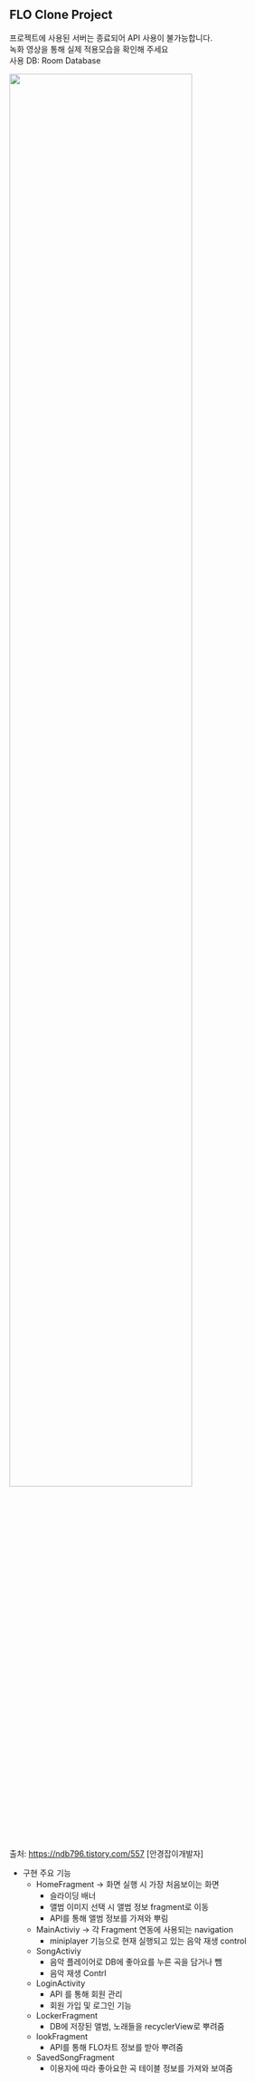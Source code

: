 ## FLO Clone Project
프로젝트에 사용된 서버는 종료되어 API 사용이 불가능합니다. <br/>
녹화 영상을 통해 실제 적용모습을 확인해 주세요  <br/>
사용 DB: Room Database <br/>


<img width="80%" src="https://github.com/HyomK/FLO/issues/1#issue-1106037485"/>

출처: https://ndb796.tistory.com/557 [안경잡이개발자]

* 구현 주요 기능
  * HomeFragment -> 화면 실행 시 가장 처음보이는 화면 
    * 슬라이딩 배너
    * 앨범 이미지 선택 시 앨범 정보 fragment로 이동
    * API를 통해 앨범 정보를 가져와 뿌림
  * MainActiviy -> 각 Fragment 연동에 사용되는 navigation
    * miniplayer 기능으로 현재 실행되고 있는 음악 재생 control
  * SongActiviy
    * 음악 플레이어로 DB에 좋아요를 누른 곡을 담거나 뺌
    * 음악 재생 Contrl
  * LoginActivity
    * API 를 통해 회원 관리
    * 회원 가입 및 로그인 기능
  * LockerFragment
    * DB에 저장된 앨범, 노래들을 recyclerView로 뿌려줌
  * lookFragment
    * API를 통해 FLO차트 정보를 받아 뿌려줌
  * SavedSongFragment  
    * 이용자에 따라 좋아요한 곡 테이블 정보를 가져와 보여줌
   
